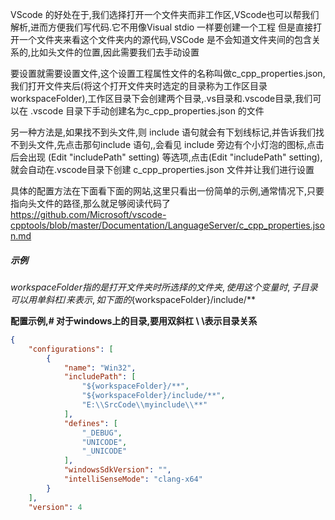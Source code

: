 VScode 的好处在于,我们选择打开一个文件夹而非工作区,VScode也可以帮我们解析,进而方便我们写代码.它不用像Visual stdio 一样要创建一个工程
但是直接打开一个文件夹来看这个文件夹内的源代码,VSCode 是不会知道文件夹间的包含关系的,比如头文件的位置,因此需要我们去手动设置

要设置就需要设置文件,这个设置工程属性文件的名称叫做c_cpp_properties.json, 我们打开文件夹后(将这个打开文件夹时选定的目录称为工作区目录 workspaceFolder),工作区目录下会创建两个目录,.vs目录和.vscode目录,我们可以在 .vscode 目录下手动创建名为c_cpp_properties.json 的文件

另一种方法是,如果找不到头文件,则 include 语句就会有下划线标记,并告诉我们找不到头文件,先点击那句include 语句,,会看见 include 旁边有个小灯泡的图标,点击后会出现 (Edit "includePath" setting)  等选项,点击(Edit "includePath" setting),就会自动在.vscode目录下创建 c_cpp_properties.json 文件并让我们进行设置


具体的配置方法在下面看下面的网站,这里只看出一份简单的示例,通常情况下,只要指向头文件的路径,那么就足够阅读代码了
https://github.com/Microsoft/vscode-cpptools/blob/master/Documentation/LanguageServer/c_cpp_properties.json.md

##### 示例
${workspaceFolder} 指的是打开文件夹时所选择的文件夹,使用这个变量时,子目录可以用单斜杠/ 来表示,如下面的${workspaceFolder}/include/**

**配置示例,# 对于windows上的目录,要用双斜杠 \ \表示目录关系**
```json
{
    "configurations": [
        {
            "name": "Win32",
            "includePath": [
                "${workspaceFolder}/**",
                "${workspaceFolder}/include/**",
                "E:\\SrcCode\\myinclude\\**"
            ],
            "defines": [
                "_DEBUG",
                "UNICODE",
                "_UNICODE"
            ],
            "windowsSdkVersion": "",
            "intelliSenseMode": "clang-x64"
        }
    ],
    "version": 4
```

